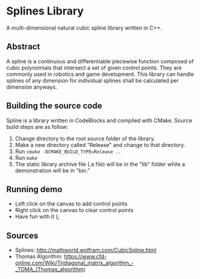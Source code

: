 # Splines Library
A multi-dimensional natural cubic spline library written in C++.

## Abstract
A spline is a continuous and differentiable piecewise function composed of cubic polynomials that intersect a set of given control points. They are commonly used in robotics and game development. This library can handle splines of any dimension for individual splines shall be calculated per dimension anyways.

## Building the source code
Spline is a library written in CodeBlocks and compiled with CMake. Source build steps are as follow:
1. Change directory to the root source folder of the library.
2. Make a new directory called "Release" and change to that directory.
3. Run `cmake -DCMAKE_BUILD_TYPE=Release ..`
4. Run `make`
5. The static library archive file (.a file) will be in the "lib" folder while a demonstration will be in "bin."

## Running demo
* Left click on the canvas to add control points
* Right click on the canvas to clear control points
* Have fun with it (;

## Sources
* Splines: http://mathworld.wolfram.com/CubicSpline.html
* Thomas Algorithm: https://www.cfd-online.com/Wiki/Tridiagonal_matrix_algorithm_-_TDMA_(Thomas_algorithm)
